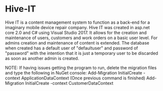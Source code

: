 # Hive-IT
Hive IT is a content management system to function as a back-end for a imaginary mobile device repair company. Hive IT was created in 
asp.net core 2.0 and C# using Visual Studio 2017. It allows for the creation and maintenance of users, customers and work orders on a
basic user level. For admins creation and maintenance of content is extended. The database when created has a default user of "defaultuser"
and password of "password" with the intention that it is just a temporary user to be discarded as soon as another admin is created.

NOTE: If having issues getting the program to run, delete the migration files and type the following in NuGet console:
Add-Migration InitialCreate -context ApplicationDataContext
(Once previous command is finished) Add-Migration InitialCreate -context CustomerDataContext
